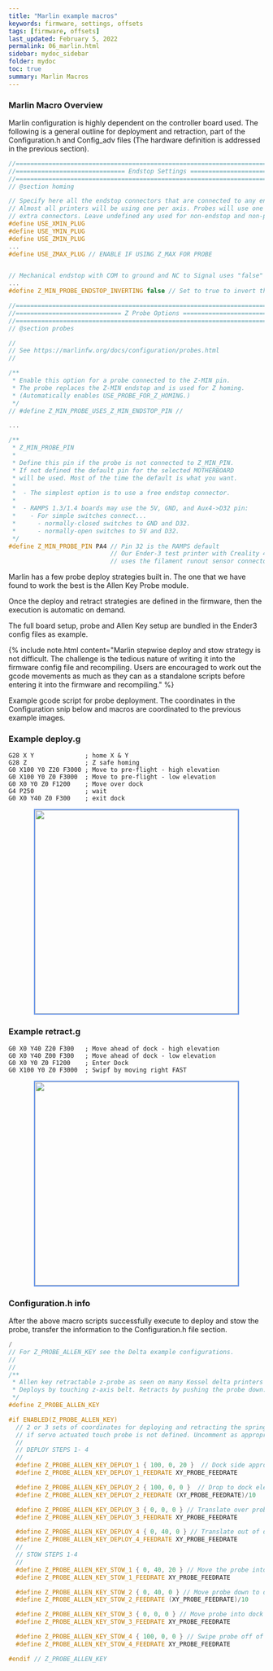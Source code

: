 ```yaml
---
title: "Marlin example macros"
keywords: firmware, settings, offsets
tags: [firmware, offsets]
last_updated: February 5, 2022
permalink: 06_marlin.html
sidebar: mydoc_sidebar
folder: mydoc
toc: true
summary: Marlin Macros
---
```


### Marlin Macro Overview

Marlin configuration is highly dependent on the controller board used. The following is a general outline for deployment and retraction, part of the Configuration.h and Config_adv files (The hardware definition is addressed in the previous section).  

```cpp
//===========================================================================
//============================== Endstop Settings ===========================
//===========================================================================
// @section homing

// Specify here all the endstop connectors that are connected to any endstop or probe.
// Almost all printers will be using one per axis. Probes will use one or more of the
// extra connectors. Leave undefined any used for non-endstop and non-probe purposes.
#define USE_XMIN_PLUG
#define USE_YMIN_PLUG
#define USE_ZMIN_PLUG
...
#define USE_ZMAX_PLUG // ENABLE IF USING Z_MAX FOR PROBE
````

```cpp

// Mechanical endstop with COM to ground and NC to Signal uses "false" here (most common setup).
...
#define Z_MIN_PROBE_ENDSTOP_INVERTING false // Set to true to invert the logic of the probe.
```


```cpp
//===========================================================================
//============================= Z Probe Options =============================
//===========================================================================
// @section probes

//
// See https://marlinfw.org/docs/configuration/probes.html
//

/**
 * Enable this option for a probe connected to the Z-MIN pin.
 * The probe replaces the Z-MIN endstop and is used for Z homing.
 * (Automatically enables USE_PROBE_FOR_Z_HOMING.)
 */
// #define Z_MIN_PROBE_USES_Z_MIN_ENDSTOP_PIN // 

...

/**
 * Z_MIN_PROBE_PIN
 *
 * Define this pin if the probe is not connected to Z_MIN_PIN.
 * If not defined the default pin for the selected MOTHERBOARD
 * will be used. Most of the time the default is what you want.
 *
 *  - The simplest option is to use a free endstop connector.
 *
 *  - RAMPS 1.3/1.4 boards may use the 5V, GND, and Aux4->D32 pin:
 *    - For simple switches connect...
 *      - normally-closed switches to GND and D32.
 *      - normally-open switches to 5V and D32.
 */
#define Z_MIN_PROBE_PIN PA4 // Pin 32 is the RAMPS default
                            // Our Ender-3 test printer with Creality 4.2.2 controller
                            // uses the filament runout sensor connector 
````


Marlin has a few probe deploy strategies built in. The one that we have found to work the best is the Allen Key Probe module. 

Once the deploy and retract strategies are defined in the firmware, then the execution is automatic on demand. 

The full board setup, probe and Allen Key setup are bundled in the Ender3 config files as example. 

{% include note.html content="Marlin stepwise deploy and stow strategy is not difficult. The challenge is the tedious nature of writing it into the firmware config file and recompiling.  Users are encouraged to work out the gcode movements as much as they can as a standalone scripts before entering it into the firmware and recompiling." %}

Example gcode script for probe deployment. The coordinates in the Configuration snip below and macros are coordinated to the previous example images. 


### Example deploy.g  

 ```
 G28 X Y              ; home X & Y
 G28 Z                ; Z safe homing
 G0 X100 Y0 Z20 F3000 ; Move to pre-flight - high elevation
 G0 X100 Y0 Z0 F3000  ; Move to pre-flight - low elevation
 G0 X0 Y0 Z0 F1200    ; Move over dock
 G4 P250              ; wait 
 G0 X0 Y40 Z0 F300    ; exit dock
 ``` 

<div style="width:100%;text-align:center;"> <a href="images\06_DeploySteps.png" data-lity> <img src="images\06_DeploySteps.png" style="width:400px; border:2px solid CornflowerBlue"></a></div>


### Example retract.g  

```
G0 X0 Y40 Z20 F300   ; Move ahead of dock - high elevation
G0 X0 Y40 Z00 F300   ; Move ahead of dock - low elevation
G0 X0 Y0 Z0 F1200    ; Enter Dock
G0 X100 Y0 Z0 F3000  ; Swipf by moving right FAST
```

<div style="width:100%;text-align:center;"> <a href="images\06_Retract Steps.png" data-lity> <img src="images\06_Retract Steps.png" style="width:400px; border:2px solid CornflowerBlue"></a></div>


### Configuration.h info

After the above macro scripts successfully execute to deploy and stow the probe, transfer the information to the Configuration.h file section. 



```cpp
/
// For Z_PROBE_ALLEN_KEY see the Delta example configurations.
//
// 
/**
 * Allen key retractable z-probe as seen on many Kossel delta printers - https://reprap.org/wiki/Kossel#Automatic_bed_leveling_probe
 * Deploys by touching z-axis belt. Retracts by pushing the probe down. Uses Z_MIN_PIN.
 */
#define Z_PROBE_ALLEN_KEY

#if ENABLED(Z_PROBE_ALLEN_KEY)
  // 2 or 3 sets of coordinates for deploying and retracting the spring loaded touch probe on G29,
  // if servo actuated touch probe is not defined. Uncomment as appropriate for your printer/probe.
  //
  // DEPLOY STEPS 1- 4 
  //
  #define Z_PROBE_ALLEN_KEY_DEPLOY_1 { 100, 0, 20 }  // Dock side approach position
  #define Z_PROBE_ALLEN_KEY_DEPLOY_1_FEEDRATE XY_PROBE_FEEDRATE

  #define Z_PROBE_ALLEN_KEY_DEPLOY_2 { 100, 0, 0 }  // Drop to dock elevation for probe coupling
  #define Z_PROBE_ALLEN_KEY_DEPLOY_2_FEEDRATE (XY_PROBE_FEEDRATE)/10

  #define Z_PROBE_ALLEN_KEY_DEPLOY_3 { 0, 0, 0 } // Translate over probe in dock 
  #define Z_PROBE_ALLEN_KEY_DEPLOY_3_FEEDRATE XY_PROBE_FEEDRATE

  #define Z_PROBE_ALLEN_KEY_DEPLOY_4 { 0, 40, 0 } // Translate out of dock 
  #define Z_PROBE_ALLEN_KEY_DEPLOY_4_FEEDRATE XY_PROBE_FEEDRATE
  //
  // STOW STEPS 1-4
  //
  #define Z_PROBE_ALLEN_KEY_STOW_1 { 0, 40, 20 } // Move the probe into X,Y dock approach position
  #define Z_PROBE_ALLEN_KEY_STOW_1_FEEDRATE XY_PROBE_FEEDRATE

  #define Z_PROBE_ALLEN_KEY_STOW_2 { 0, 40, 0 } // Move probe down to dock level entry position
  #define Z_PROBE_ALLEN_KEY_STOW_2_FEEDRATE (XY_PROBE_FEEDRATE)/10

  #define Z_PROBE_ALLEN_KEY_STOW_3 { 0, 0, 0 } // Move probe into dock
  #define Z_PROBE_ALLEN_KEY_STOW_3_FEEDRATE XY_PROBE_FEEDRATE

  #define Z_PROBE_ALLEN_KEY_STOW_4 { 100, 0, 0 } // Swipe probe off of mount 
  #define Z_PROBE_ALLEN_KEY_STOW_4_FEEDRATE XY_PROBE_FEEDRATE

#endif // Z_PROBE_ALLEN_KEY
````

